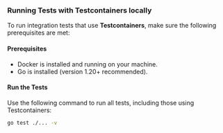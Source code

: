 ### Running Tests with Testcontainers locally

To run integration tests that use **Testcontainers**, make sure the following prerequisites are met:

#### Prerequisites

- Docker is installed and running on your machine.
- Go is installed (version 1.20+ recommended).

#### Run the Tests

Use the following command to run all tests, including those using Testcontainers:

```bash
go test ./... -v
```